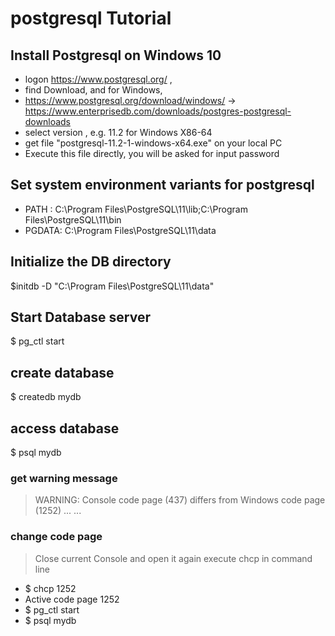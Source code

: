 # postgresql Tutorial

## Install Postgresql on Windows 10
- logon https://www.postgresql.org/ , 
- find Download, and for Windows, 
- https://www.postgresql.org/download/windows/ -> https://www.enterprisedb.com/downloads/postgres-postgresql-downloads
- select version , e.g. 11.2 for Windows X86-64
- get file "postgresql-11.2-1-windows-x64.exe" on your local PC
- Execute this file directly, you will be asked for input password
## Set system environment variants for postgresql
- PATH : C:\Program Files\PostgreSQL\11\lib;C:\Program Files\PostgreSQL\11\bin
- PGDATA: C:\Program Files\PostgreSQL\11\data

## Initialize the DB directory
$initdb -D "C:\Program Files\PostgreSQL\11\data"

## Start Database server
$ pg_ctl start

## create database
$ createdb mydb

## access database
$ psql mydb

### get warning message
>WARNING: Console code page (437) differs from Windows code page (1252)
>...
>...

### change code page
> Close current Console and open it again
> execute chcp in command line
- $ chcp 1252
- Active code page 1252
- $ pg_ctl start
- $ psql mydb






